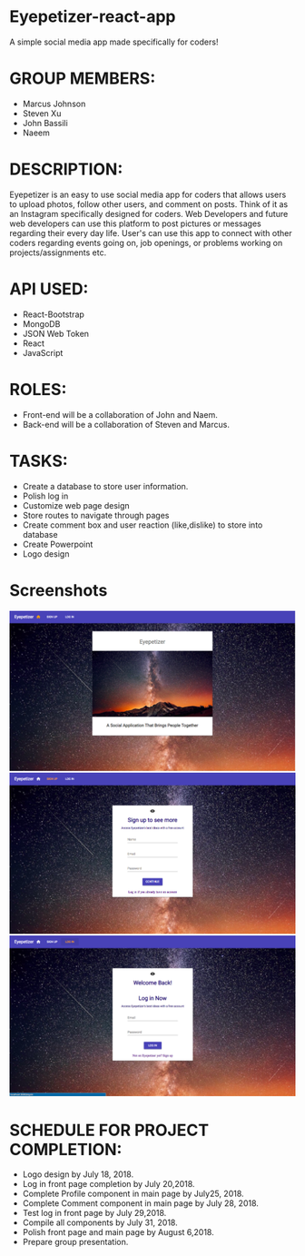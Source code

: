 # Eyepetizer-react-app
A simple social media app made specifically for coders! 

# GROUP MEMBERS:
* Marcus Johnson
* Steven Xu
* John Bassili
* Naeem 

# DESCRIPTION:
Eyepetizer is an easy to use social media app for coders that allows users to upload photos, follow other users, and comment on posts. Think of it as an Instagram specifically designed for coders. Web Developers and future web developers can use this platform to post pictures or messages regarding their every day life. User's can use this app to connect with other coders regarding events going on, job openings, or problems working on projects/assignments etc. 

# API USED:
* React-Bootstrap
* MongoDB
* JSON Web Token
* React
* JavaScript

# ROLES:
* Front-end will be a collaboration of John and Naem.
* Back-end will be a collaboration of Steven and Marcus.

# TASKS:
* Create a database to store user information.
* Polish log in
* Customize web page design
* Store routes to navigate through pages
* Create comment box and user reaction (like,dislike) to store into database
* Create Powerpoint
* Logo design

# Screenshots
![Screen Shot](/client/assets/images/homepage.png)
![Screen Shot](/client/assets/images/signup.png)
![Screen Shot](/client/assets/images/login.png)

# SCHEDULE FOR PROJECT COMPLETION:
* Logo design by July 18, 2018.
* Log in front page completion by July 20,2018.
* Complete Profile component in main page by July25, 2018.
* Complete Comment component in main page by July 28, 2018.
* Test log in front page by July 29,2018.
* Compile all components by July 31, 2018.
* Polish front page and main page by August 6,2018.
* Prepare group presentation.




